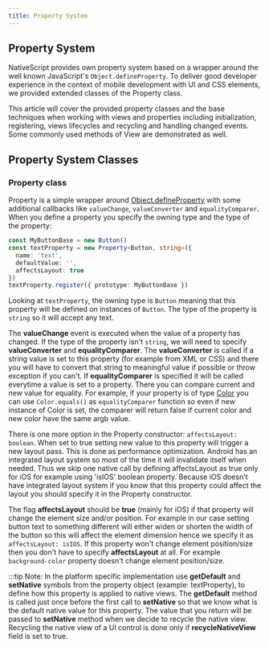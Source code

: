 ```yaml
---
title: Property System
---
```


## Property System

NativeScript provides own property system based on a wrapper around the well known JavaScript's `Object.defineProperty`. To deliver good developer experience in the context of mobile development with UI and CSS elements, we provided extended classes of the Property class.

This article will cover the provided property classes and the base techniques when working with views and properties including initialization, registering, views lifecycles and recycling and handling changed events. Some commonly used methods of View are demonstrated as well.

## Property System Classes

### Property class

Property is a simple wrapper around [Object.defineProperty](https://developer.mozilla.org/en/docs/Web/JavaScript/Reference/Global_Objects/Object/defineProperty) with some additional callbacks like `valueChange`, `valueConverter` and `equalityComparer`. When you define a property you specify the owning type and the type of the property:

```ts
const MyButtonBase = new Button()
const textProperty = new Property<Button, string>({
  name: 'text',
  defaultValue: '',
  affectsLayout: true
})
textProperty.register({ prototype: MyButtonBase })
```

Looking at `textProperty`, the owning type is `Button` meaning that this property will be defined on instances of `Button`. The type of the property is `string` so it will accept any text.

The **valueChange** event is executed when the value of a property has changed. If the type of the property isn't `string`, we will need to specify **valueConverter** and **equalityComparer**. The **valueConverter** is called if a string value is set to this property (for example from XML or CSS) and there you will have to convert that string to meaningful value if possible or throw exception if you can't. If **equalityComparer** is specified it will be called everytime a value is set to a property. There you can compare current and new value for equality. For example, if your property is of type [Color](/nativescript-core/color.md´) you can use `Color.equals()` as `equalityComparer` function so even if new instance of Color is set, the comparer will return false if current color and new color have the same argb value.

There is one more option in the Property constructor: `affectsLayout: boolean`. When set to true setting new value to this property will trigger a new layout pass. This is done as performance optimization. Android has an integrated layout system so most of the time it will invalidate itself when needed. Thus we skip one native call by defining affectsLayout as true only for iOS for example using 'isIOS' boolean property. Because iOS doesn't have integrated layout system if you know that this property could affect the layout you should specify it in the Property constructor.

The flag **affectsLayout** should be **true** (mainly for iOS) if that property will change the element size and/or position. For example in our case setting button text to something different will either widen or shorten the width of the button so this will affect the element dimension hence we specify it as `affectsLayout: isIOS`. If this property won't change element position/size then you don't have to specify **affectsLayout** at all. For example `background-color` property doesn't change element position/size.

:::tip Note:
In the platform specific implementation use **getDefault** and **setNative** symbols from the property object (example: textProperty), to define how this property is applied to native views. The **getDefault** method is called just once before the first call to **setNative** so that we know what is the default native value for this property. The value that you return will be passed to **setNative** method when we decide to recycle the native view. Recycling the native view of a UI control is done only if **recycleNativeView** field is set to true.

